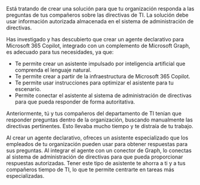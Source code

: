 Está tratando de crear una solución para que tu organización responda a las preguntas de tus compañeros sobre las directivas de TI. La solución debe usar información autorizada almacenada en el sistema de administración de directivas.

Has investigado y has descubierto que crear un agente declarativo para Microsoft 365 Copilot, integrado con un complemento de Microsoft Graph, es adecuado para tus necesidades, ya que:

- Te permite crear un asistente impulsado por inteligencia artificial que comprenda el lenguaje natural.
- Te permite crear a partir de la infraestructura de Microsoft 365 Copilot.
- Te permite usar instrucciones para optimizar el asistente para tu escenario.
- Permite conectar el asistente al sistema de administración de directivas para que pueda responder de forma autoritativa.

Anteriormente, tú y tus compañeros del departamento de TI tenían que responder preguntas dentro de la organización, buscando manualmente las directivas pertinentes. Esto llevaba mucho tiempo y te distraía de tu trabajo.

Al crear un agente declarativo, ofreces un asistente especializado que los empleados de tu organización pueden usar para obtener respuestas para sus preguntas. Al integrar el agente con un conector de Graph, lo conectas al sistema de administración de directivas para que pueda proporcionar respuestas autorizadas. Tener este tipo de asistente te ahorra a ti y a tus compañeros tiempo de TI, lo que te permite centrarte en tareas más especializadas.
